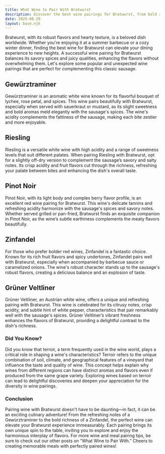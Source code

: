 ```yaml
---
title: What Wine to Pair With Bratwurst
description: Discover the best wine pairings for Bratwurst, from bold reds to crisp whites.
date: 2025-08-29
layout: base.njk
---
```


Bratwurst, with its robust flavors and hearty texture, is a beloved dish worldwide. Whether you're enjoying it at a summer barbecue or a cozy winter dinner, finding the best wine for Bratwurst can elevate your dining experience to new heights. A successful wine pairing for Bratwurst balances its savory spices and juicy qualities, enhancing the flavors without overwhelming them. Let's explore some popular and unexpected wine pairings that are perfect for complementing this classic sausage.

## Gewürztraminer

Gewürztraminer is an aromatic white wine known for its flavorful bouquet of lychee, rose petal, and spices. This wine pairs beautifully with Bratwurst, especially when served with sauerkraut or mustard, as its slight sweetness and bold aromas meld elegantly with the sausage's spices. The wine's acidity complements the fattiness of the sausage, making each bite zestier and more enjoyable.

## Riesling

Riesling is a versatile white wine with high acidity and a range of sweetness levels that suit different palates. When pairing Riesling with Bratwurst, opt for a slightly off-dry version to complement the sausage’s savory and salty notes. Its crisp acidity and fruit flavors cut through the richness, refreshing your palate between bites and enhancing the dish's overall taste.

## Pinot Noir

Pinot Noir, with its light body and complex berry flavor profile, is an excellent red wine pairing for Bratwurst. This wine's delicate tannins and refreshing acidity harmonize with the sausage's spices and savory notes. Whether served grilled or pan-fried, Bratwurst finds an exquisite companion in Pinot Noir, as the wine’s subtle earthiness complements the meaty flavors beautifully.

## Zinfandel

For those who prefer bolder red wines, Zinfandel is a fantastic choice. Known for its rich fruit flavors and spicy undertones, Zinfandel pairs well with Bratwurst, especially when accompanied by barbecue sauce or caramelized onions. The wine's robust character stands up to the sausage's robust flavors, creating a delicious balance and an explosion of taste.

## Grüner Veltliner

Grüner Veltliner, an Austrian white wine, offers a unique and refreshing pairing with Bratwurst. This wine is celebrated for its citrusy notes, crisp acidity, and subtle hint of white pepper, characteristics that pair remarkably well with the sausage's spices. Grüner Veltliner’s vibrant freshness enhances the flavors of Bratwurst, providing a delightful contrast to the dish's richness.

### Did You Know?

Did you know that terroir, a term frequently used in the wine world, plays a critical role in shaping a wine's characteristics? Terroir refers to the unique combination of soil, climate, and geographical features of a vineyard that influence the taste and quality of wine. This concept helps explain why wines from different regions can have distinct aromas and flavors even if produced from the same grape variety. Exploring wines based on terroir can lead to delightful discoveries and deepen your appreciation for the diversity in wine pairings.

### Conclusion

Pairing wine with Bratwurst doesn't have to be daunting—in fact, it can be an exciting culinary adventure! From the refreshing notes of a Gewürztraminer to the bold richness of a Zinfandel, the perfect wine can elevate your Bratwurst experience immeasurably. Each pairing brings its own unique spin to the table, inviting you to explore and enjoy the harmonious interplay of flavors. For more wine and meal pairing tips, be sure to check out our other posts on “What Wine to Pair With.” Cheers to creating memorable meals with perfectly paired wines!